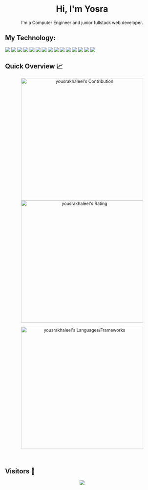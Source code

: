 <h1 align="center"> Hi, I'm Yosra </h1>

<p align="center">I'm a Computer Engineer and junior fullstack web developer.</p>


<h2> My Technology: </h2>

![](https://i.imgur.com/tn8XrT3.png) ![](https://i.imgur.com/u3PDdB7.png) ![](https://i.imgur.com/DEsdxki.png) ![](https://i.imgur.com/V4JEmYL.png) ![](https://i.imgur.com/OuE62Np.png) ![](https://i.imgur.com/c7ixPxY.png) ![](https://i.imgur.com/Vm1Z2m8.png) ![](https://i.imgur.com/Bm8UWtO.png) ![](https://i.imgur.com/rX6kRge.png) ![](https://i.imgur.com/kmBXs6W.png) ![](https://i.imgur.com/1VnS9CN.png) ![](https://i.imgur.com/Sp7gLck.png) ![](https://i.imgur.com/XEv8Q6O.png) ![](https://i.imgur.com/KAEpGgN.png) ![](https://i.imgur.com/wfoZI8P.png)


<h2>Quick Overview 📈</h2>
  
  <p align = "center">
 
</p>

<p align = "center">
  <img src = "https://github-readme-stats.vercel.app/api?username=yousrakhaleel&count_private=true&theme=dracula&hide_border=true" alt = "yousrakhaleel's Contribution" width = 400 >
  <img src = "https://github-readme-streak-stats.herokuapp.com?user=yousrakhaleel&count_private=true&theme=dracula&hide_border=true" alt = "yousrakhaleel's Rating" width = 400 >

</p>

<p align = "center">

 <img src = "https://github-readme-stats.vercel.app/api/top-langs?username=yousrakhaleel&show_icons=true&count_private=true&locale=en&layout=compact&langs_count=10&hide_border=true&bg_color=282A36&title_color=DD6387&text_color=fff&icon_color=fff" alt = "yousrakhaleel's Languages/Frameworks" width = 400 />
</p>


<br />
<h2>Visitors 👀</h2>
<div align="center" >
  <img src="https://profile-counter.glitch.me/yousrakhaleel/count.svg"></img>
</div>

<br /><br />
